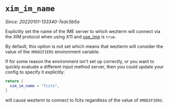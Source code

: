 # `xim_im_name`

*Since: 20220101-133340-7edc5b5a*

Explicitly set the name of the IME server to which wezterm will connect
via the XIM protocol when using X11 and [use_ime](use_ime.md) is `true`.

By default, this option is not set which means that wezterm will consider
the value of the `XMODIFIERS` environment variable.

If for some reason the environment isn't set up correctly, or you want
to quickly evaluate a different input method server, then you could
update your config to specify it explicitly:

```lua
return {
  xim_im_name = "fcitx",
}
```

will cause wezterm to connect to fcitx regardless of the value of `XMODIFIERS`.

